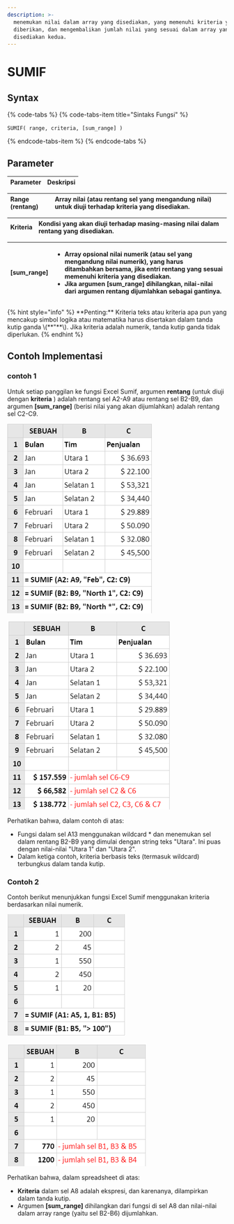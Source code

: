 ```yaml
---
description: >-
  menemukan nilai dalam array yang disediakan, yang memenuhi kriteria yang
  diberikan, dan mengembalikan jumlah nilai yang sesuai dalam array yang
  disediakan kedua.
---
```


# SUMIF

## Syntax

{% code-tabs %}
{% code-tabs-item title="Sintaks Fungsi" %}
```text
SUMIF( range, criteria, [sum_range] )
```
{% endcode-tabs-item %}
{% endcode-tabs %}

## Parameter

| Parameter | Deskripsi |
| :--- | :--- |


| Range \(rentang\) | Array nilai \(atau rentang sel yang mengandung nilai\) untuk diuji terhadap kriteria yang disediakan. |
| :--- | :--- |


| Kriteria | Kondisi yang akan diuji terhadap masing-masing nilai dalam rentang yang disediakan. |
| :--- | :--- |


<table>
  <thead>
    <tr>
      <th style="text-align:left">[sum_range]</th>
      <th style="text-align:left">
        <ul>
          <li>Array opsional nilai numerik (atau sel yang mengandung nilai numerik),
            yang harus ditambahkan bersama, jika entri rentang yang sesuai memenuhi
            kriteria yang disediakan.</li>
          <li>Jika argumen [sum_range] dihilangkan, nilai-nilai dari argumen rentang
            dijumlahkan sebagai gantinya.</li>
        </ul>
      </th>
    </tr>
  </thead>
  <tbody></tbody>
</table>{% hint style="info" %}
**Penting:** Kriteria teks atau kriteria apa pun yang mencakup simbol logika atau matematika harus disertakan dalam tanda kutip ganda \(**"**\). Jika kriteria adalah numerik, tanda kutip ganda tidak diperlukan.
{% endhint %}

## Contoh Implementasi

### contoh 1

Untuk setiap panggilan ke fungsi Excel Sumif, argumen **rentang** \(untuk diuji dengan **kriteria** \) adalah rentang sel A2-A9 atau rentang sel B2-B9, dan argumen **\[sum\_range\]** \(berisi nilai yang akan dijumlahkan\) adalah rentang sel C2-C9.

![Rumus](../.gitbook/assets/screenshot-202.png)

![hasil](../.gitbook/assets/screenshot-196.png)

Perhatikan bahwa, dalam contoh di atas:

* Fungsi dalam sel A13 menggunakan wildcard \* dan menemukan sel dalam rentang B2-B9 yang dimulai dengan string teks "Utara". Ini puas dengan nilai-nilai "Utara 1" dan "Utara 2".
* Dalam ketiga contoh, kriteria berbasis teks \(termasuk wildcard\) terbungkus dalam tanda kutip.

### Contoh 2

Contoh berikut menunjukkan fungsi Excel Sumif menggunakan kriteria berdasarkan nilai numerik.

![Rumus](../.gitbook/assets/screenshot-204.png)

![Hasil](../.gitbook/assets/screenshot-203.png)

Perhatikan bahwa, dalam spreadsheet di atas:

* **Kriteria** dalam sel A8 adalah ekspresi, dan karenanya, dilampirkan dalam tanda kutip.
* Argumen **\[sum\_range\]** dihilangkan dari fungsi di sel A8 dan nilai-nilai dalam array range \(yaitu sel B2-B6\) dijumlahkan.

